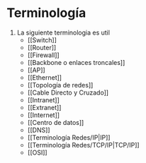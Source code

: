 # Terminología
1. La siguiente terminologia es util
	- [[Switch]]
	- [[Router]]
	- [[Firewall]]
	- [[Backbone o enlaces troncales]]
	- [[AP]]
	- [[Ethernet]]
	- [[Topología de redes]]
	- [[Cable Directo y Cruzado]]
	- [[Intranet]]
	- [[Extranet]]
	- [[Internet]]
	- [[Centro de datos]]
	- [[DNS]]
	- [[Terminología Redes/IP|IP]]
	- [[Terminología Redes/TCP/IP|TCP/IP]]
	- [[OSI]]
